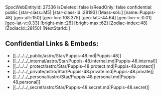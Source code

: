 ﻿---
location: [-44.64,-108.375,150]
type: Star
tags:
- astro/Star

---
SpocWebEntityId: 27336
isDeleted: false
isReadOnly: false
confidential: public
[star-class::M5]
[star-class-id::28193]
[Mass-sol::]
[name::Puppis-48]
[geo-alt::150]
[geo-lon::108.375]
[geo-lat::-44.64]
[geo-lon-v::0.01]
[geo-lat-v::0.33]
[bright-min::26]
[bright-max::62]
[Zodiac-index::48]
[ZodiacId::28150]
[NextStarId::]



## Confidential Links & Embeds: 
- [[../../../_public/astro/Star/Puppis-48.md|Puppis-48]] 
- [[../../../_internal/astro/Star/Puppis-48.internal.md|Puppis-48.internal]] 
- [[../../../_protect/astro/Star/Puppis-48.protect.md|Puppis-48.protect]] 
- [[../../../_private/astro/Star/Puppis-48.private.md|Puppis-48.private]] 
- [[../../../_personal/astro/Star/Puppis-48.personal.md|Puppis-48.personal]] 
- [[../../../_secret/astro/Star/Puppis-48.secret.md|Puppis-48.secret]] 
